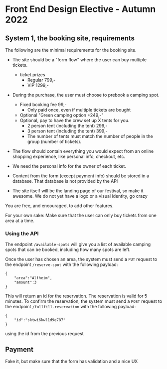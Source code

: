 # Front End Design Elective - Autumn 2022

## System 1, the booking site, requirements

The following are the minimal requirements for the booking site.

- The site should be a "form flow" where the user can buy multiple tickets.

  - ticket prizes
    - Regular 799,-
    - VIP 1299,-

- During the purchase, the user must choose to prebook a camping spot.
  - Fixed booking fee 99,-
    - Only paid once, even if multiple tickets are bought
  - Optional "Green camping option +249,-"
  - Optional, pay to have the crew set up X tents for you.
    - 2 person tent (including the tent) 299,-
    - 3 person tent (including the tent) 399,-
    - The number of tents must match the number of people in the group (number of tickets).
- The flow should contain everything you would expect from an online shopping experience, like personal info, checkout, etc.
- We need the personal info for the owner of each ticket.
- Content from the form (except payment info) should be stored in a database. That database is not provided by the API
- The site itself will be the landing page of our festival, so make it awesome. We do not yet have a logo or a visual identity, go crazy

You are free, and encouraged, to add other features.

For your own sake: Make sure that the user can only buy tickets from one area at a time.

### Using the API

The endpoint `/available-spots` will give you a list of available camping spots that can be booked, including how many spots are left.

Once the user has chosen an area, the system must send a `PUT` request to the endpoint `/reserve-spot` with the following payload:

```
{
	"area":"Alfheim",
	"amount":3
}
```

This will return an id for the reservation. The reservation is valid for 5 minutes. To confirm the reservation, the system must send a `POST` request to the endpoint `/fullfill-reservation` with the following payload:

```
{
	"id":"sktwi6kwl1d9e787"
}
```

using the id from the previous request

## Payment

Fake it, but make sure that the form has validation and a nice UX
